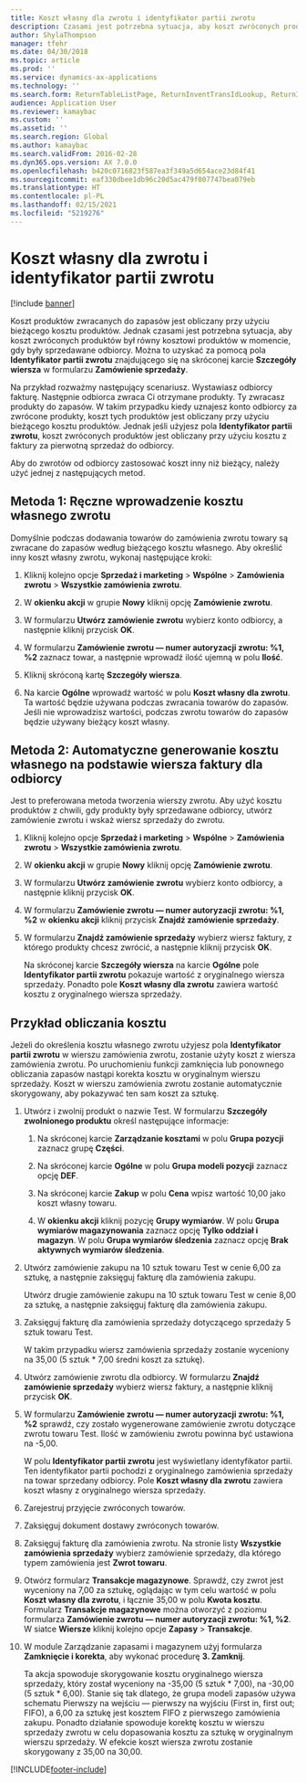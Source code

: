 ```yaml
---
title: Koszt własny dla zwrotu i identyfikator partii zwrotu
description: Czasami jest potrzebna sytuacja, aby koszt zwróconych produktów był równy kosztowi produktów w momencie, gdy były sprzedawane odbiorcy. Można to uzyskać za pomocą ustawienia **Identyfikator partii zwrotu**.
author: ShylaThompson
manager: tfehr
ms.date: 04/30/2018
ms.topic: article
ms.prod: ''
ms.service: dynamics-ax-applications
ms.technology: ''
ms.search.form: ReturnTableListPage, ReturnInventTransIdLookup, ReturnItemNumLookup
audience: Application User
ms.reviewer: kamaybac
ms.custom: ''
ms.assetid: ''
ms.search.region: Global
ms.author: kamaybac
ms.search.validFrom: 2016-02-28
ms.dyn365.ops.version: AX 7.0.0
ms.openlocfilehash: b420c0716823f587ea3f349a5d654ace23d84f41
ms.sourcegitcommit: eaf330dbee1db96c20d5ac479f007747bea079eb
ms.translationtype: HT
ms.contentlocale: pl-PL
ms.lasthandoff: 02/15/2021
ms.locfileid: "5219276"
---
```

# <a name="return-cost-price-and-return-lot-id"></a>Koszt własny dla zwrotu i identyfikator partii zwrotu        

[!include [banner](../includes/banner.md)]



Koszt produktów zwracanych do zapasów jest obliczany przy użyciu bieżącego kosztu produktów. Jednak czasami jest potrzebna sytuacja, aby koszt zwróconych produktów był równy kosztowi produktów w momencie, gdy były sprzedawane odbiorcy. Można to uzyskać za pomocą pola **Identyfikator partii zwrotu** znajdującego się na skróconej karcie **Szczegóły wiersza** w formularzu **Zamówienie sprzedaży**.

Na przykład rozważmy następujący scenariusz. Wystawiasz odbiorcy fakturę. Następnie odbiorca zwraca Ci otrzymane produkty. Ty zwracasz produkty do zapasów. W takim przypadku kiedy uznajesz konto odbiorcy za zwrócone produkty, koszt tych produktów jest obliczany przy użyciu bieżącego kosztu produktów. Jednak jeśli użyjesz pola **Identyfikator partii zwrotu**, koszt zwróconych produktów jest obliczany przy użyciu kosztu z faktury za pierwotną sprzedaż do odbiorcy.

Aby do zwrotów od odbiorcy zastosować koszt inny niż bieżący, należy użyć jednej z następujących metod.

## <a name="method-1-manually-enter-the-return-cost-price"></a>Metoda 1: Ręczne wprowadzenie kosztu własnego zwrotu

Domyślnie podczas dodawania towarów do zamówienia zwrotu towary są zwracane do zapasów według bieżącego kosztu własnego. Aby określić inny koszt własny zwrotu, wykonaj następujące kroki:

1.  Kliknij kolejno opcje **Sprzedaż i marketing** \> **Wspólne** \> **Zamówienia zwrotu** \> **Wszystkie zamówienia zwrotu**.

2.  W **okienku akcji** w grupie **Nowy** kliknij opcję **Zamówienie zwrotu**.

3.  W formularzu **Utwórz zamówienie zwrotu** wybierz konto odbiorcy, a następnie kliknij przycisk **OK**.

4.  W formularzu **Zamówienie zwrotu — numer autoryzacji zwrotu: %1, %2** zaznacz towar, a następnie wprowadź ilość ujemną w polu **Ilość**.

5.  Kliknij skróconą kartę **Szczegóły wiersza**.

6.  Na karcie **Ogólne** wprowadź wartość w polu **Koszt własny dla zwrotu**. Ta wartość będzie używana podczas zwracania towarów do zapasów. Jeśli nie wprowadzisz wartości, podczas zwrotu towarów do zapasów będzie używany bieżący koszt własny.

## <a name="method-2-automatically-generate-the-cost-price-based-on-the-customer-invoice-line"></a>Metoda 2: Automatyczne generowanie kosztu własnego na podstawie wiersza faktury dla odbiorcy

Jest to preferowana metoda tworzenia wierszy zwrotu. Aby użyć kosztu produktów z chwili, gdy produkty były sprzedawane odbiorcy, utwórz zamówienie zwrotu i wskaż wiersz sprzedaży do zwrotu.

1.  Kliknij kolejno opcje **Sprzedaż i marketing** \> **Wspólne** \> **Zamówienia zwrotu** \> **Wszystkie zamówienia zwrotu**.

2.  W **okienku akcji** w grupie **Nowy** kliknij opcję **Zamówienie zwrotu**.

3.  W formularzu **Utwórz zamówienie zwrotu** wybierz konto odbiorcy, a następnie kliknij przycisk **OK**.

4.  W formularzu **Zamówienie zwrotu — numer autoryzacji zwrotu: %1, %2** w **okienku akcji** kliknij przycisk **Znajdź zamówienie sprzedaży**.

5.  W formularzu **Znajdź zamówienie sprzedaży** wybierz wiersz faktury, z którego produkty chcesz zwrócić, a następnie kliknij przycisk **OK**.
    
    Na skróconej karcie **Szczegóły wiersza** na karcie **Ogólne** pole **Identyfikator partii zwrotu** pokazuje wartość z oryginalnego wiersza sprzedaży. Ponadto pole **Koszt własny dla zwrotu** zawiera wartość kosztu z oryginalnego wiersza sprzedaży.

## <a name="cost-calculation-example"></a>Przykład obliczania kosztu

Jeżeli do określenia kosztu własnego zwrotu użyjesz pola **Identyfikator partii zwrotu** w wierszu zamówienia zwrotu, zostanie użyty koszt z wiersza zamówienia zwrotu. Po uruchomieniu funkcji zamknięcia lub ponownego obliczania zapasów nastąpi korekta kosztu w oryginalnym wierszu sprzedaży. Koszt w wierszu zamówienia zwrotu zostanie automatycznie skorygowany, aby pokazywać ten sam koszt za sztukę.

1.  Utwórz i zwolnij produkt o nazwie Test. W formularzu **Szczegóły zwolnionego produktu** określ następujące informacje:
    
    1.  Na skróconej karcie **Zarządzanie kosztami** w polu **Grupa pozycji** zaznacz grupę **Części**.
    
    2.  Na skróconej karcie **Ogólne** w polu **Grupa modeli pozycji** zaznacz opcję **DEF**.
    
    3.  Na skróconej karcie **Zakup** w polu **Cena** wpisz wartość 10,00 jako koszt własny towaru.
    
    4.  W **okienku akcji** kliknij pozycję **Grupy wymiarów**. W polu **Grupa wymiarów magazynowania** zaznacz opcję **Tylko oddział i magazyn**. W polu **Grupa wymiarów śledzenia** zaznacz opcję **Brak aktywnych wymiarów śledzenia**.

2.  Utwórz zamówienie zakupu na 10 sztuk towaru Test w cenie 6,00 za sztukę, a następnie zaksięguj fakturę dla zamówienia zakupu.
    
    Utwórz drugie zamówienie zakupu na 10 sztuk towaru Test w cenie 8,00 za sztukę, a następnie zaksięguj fakturę dla zamówienia zakupu.

3.  Zaksięguj fakturę dla zamówienia sprzedaży dotyczącego sprzedaży 5 sztuk towaru Test.
    
    W takim przypadku wiersz zamówienia sprzedaży zostanie wyceniony na 35,00 (5 sztuk \* 7,00 średni koszt za sztukę).

4.  Utwórz zamówienie zwrotu dla odbiorcy. W formularzu **Znajdź zamówienie sprzedaży** wybierz wiersz faktury, a następnie kliknij przycisk **OK**.

5.  W formularzu **Zamówienie zwrotu — numer autoryzacji zwrotu: %1, %2** sprawdź, czy zostało wygenerowane zamówienie zwrotu dotyczące zwrotu towaru Test. Ilość w zamówieniu zwrotu powinna być ustawiona na -5,00.
    
    W polu **Identyfikator partii zwrotu** jest wyświetlany identyfikator partii. Ten identyfikator partii pochodzi z oryginalnego zamówienia sprzedaży na towar sprzedany odbiorcy. Pole **Koszt własny dla zwrotu** zawiera koszt własny z oryginalnego wiersza sprzedaży.

6.  Zarejestruj przyjęcie zwróconych towarów.

7.  Zaksięguj dokument dostawy zwróconych towarów.

8.  Zaksięguj fakturę dla zamówienia zwrotu. Na stronie listy **Wszystkie zamówienia sprzedaży** wybierz zamówienie sprzedaży, dla którego typem zamówienia jest **Zwrot towaru**.

9.  Otwórz formularz **Transakcje magazynowe**. Sprawdź, czy zwrot jest wyceniony na 7,00 za sztukę, oglądając w tym celu wartość w polu **Koszt własny dla zwrotu**, i łącznie 35,00 w polu **Kwota kosztu**. Formularz **Transakcje magazynowe** można otworzyć z poziomu formularza **Zamówienie zwrotu — numer autoryzacji zwrotu: %1, %2**. W siatce **Wiersze** kliknij kolejno opcje **Zapasy** \> **Transakcje**.

10. W module Zarządzanie zapasami i magazynem użyj formularza **Zamknięcie i korekta**, aby wykonać procedurę **3. Zamknij**.
    
    Ta akcja spowoduje skorygowanie kosztu oryginalnego wiersza sprzedaży, który został wyceniony na -35,00 (5 sztuk \* 7,00), na -30,00 (5 sztuk \* 6,00). Stanie się tak dlatego, że grupa modeli zapasów używa schematu Pierwszy na wejściu — pierwszy na wyjściu (First in, first out; FIFO), a 6,00 za sztukę jest kosztem FIFO z pierwszego zamówienia zakupu. Ponadto działanie spowoduje korektę kosztu w wierszu sprzedaży zwrotu w celu dopasowania kosztu za sztukę w oryginalnym wierszu sprzedaży. W efekcie koszt wiersza zwrotu zostanie skorygowany z 35,00 na 30,00.






[!INCLUDE[footer-include](../../includes/footer-banner.md)]